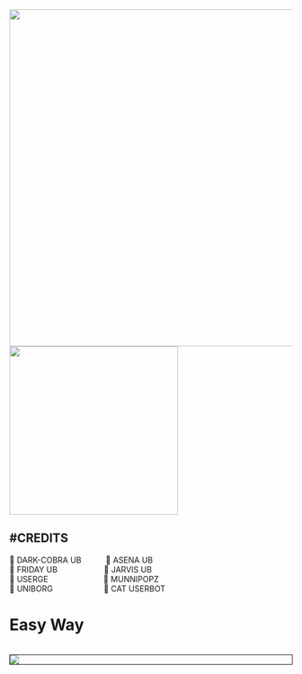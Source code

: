 <img src="https://prmceam.ac.in/wp-content/uploads/2015/09/page-under-construction.jpg" width="1200" height="600">

<img src="https://telegra.ph/file/0f976cf49ba7961a16fb5.jpg" width="300" height="300">

<h2>#CREDITS</H2>🔷 DARK-COBRA UB &nbsp &nbsp &nbsp &nbsp &nbsp 🔷 ASENA UB<br>
  🔷 FRIDAY UB &nbsp &nbsp &nbsp &nbsp &nbsp &nbsp &nbsp &nbsp &nbsp &nbsp
  🔷 JARVIS UB<br>
  🔷 USERGE &nbsp &nbsp &nbsp &nbsp &nbsp &nbsp &nbsp &nbsp &nbsp &nbsp &nbsp &nbsp
  🔷 MUNNIPOPZ<br>
  🔷 UNIBORG &nbsp &nbsp &nbsp &nbsp &nbsp &nbsp &nbsp &nbsp &nbsp &nbsp &nbsp
  🔷 CAT USERBOT
</H3>


<h1>Easy Way</h1><br>
<div class="Hello" style="border:solid 1px;">
<a href="https://dashboard.heroku.com/new?template=https://github.com/prothinkergang/Phantomuserbot"><img src="https://www.herokucdn.com/deploy/button.svg"></a>
<div>
